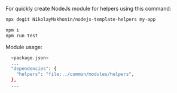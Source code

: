 For quickly create NodeJs module for helpers using this command:

```bash
npx degit NikolayMakhonin/nodejs-template-helpers my-app
```

```bash
npm i
npm run test
```

Module usage:
```bash
  <package.json>
  ...
  "dependencies": {
    "helpers": "file:../common/modules/helpers",
  },
  ...
```
